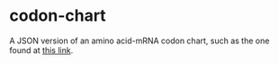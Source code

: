 # codon-chart
A JSON version of an amino acid-mRNA codon chart, such as the one found at [this link](https://eweb.furman.edu/~wworthen/bio111/code.htm).
